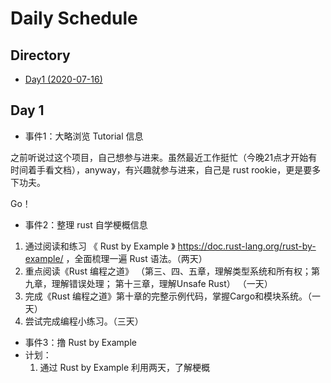 # Daily Schedule

## Directory

* [Day1 (2020-07-16)](#Day001) 

## Day 1

* 事件1：大略浏览 Tutorial 信息

之前听说过这个项目，自己想参与进来。虽然最近工作挺忙（今晚21点才开始有时间着手看文档），anyway，有兴趣就参与进来，自己是 rust rookie，更是要多下功夫。

Go！

* 事件2：整理 rust 自学梗概信息

1. 通过阅读和练习 《 Rust by Example 》 https://doc.rust-lang.org/rust-by-example/ ，全面梳理一遍 Rust 语法。（两天）
2. 重点阅读《Rust 编程之道》 （第三、四、五章，理解类型系统和所有权；第九章，理解错误处理； 第十三章，理解Unsafe Rust） （一天）
3. 完成《Rust 编程之道》第十章的完整示例代码，掌握Cargo和模块系统。（一天）
4. 尝试完成编程小练习。（三天）

* 事件3：撸 Rust by Example
* 计划：
	1. 通过 Rust by Example 利用两天，了解梗概
